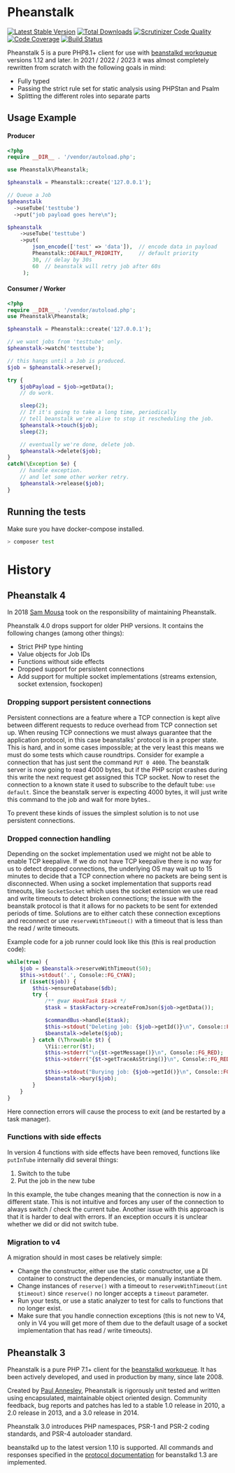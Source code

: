Pheanstalk
==========

[![Latest Stable Version](https://img.shields.io/packagist/v/pda/pheanstalk.svg)](https://packagist.org/packages/pda/pheanstalk)
[![Total Downloads](https://img.shields.io/packagist/dt/pda/pheanstalk.svg)](https://packagist.org/pda/pheanstalk)
[![Scrutinizer Code Quality](https://scrutinizer-ci.com/g/pheanstalk/pheanstalk/badges/quality-score.png?b=master)](https://scrutinizer-ci.com/g/pheanstalk/pheanstalk/?branch=master)
[![Code Coverage](https://scrutinizer-ci.com/g/pheanstalk/pheanstalk/badges/coverage.png?b=master)](https://scrutinizer-ci.com/g/pheanstalk/pheanstalk/?branch=master)
[![Build Status](https://travis-ci.org/pheanstalk/pheanstalk.svg?branch=master)](https://travis-ci.org/pheanstalk/pheanstalk)

Pheanstalk 5 is a pure PHP8.1+ client for use with [beanstalkd workqueue][1] versions 1.12 and later. In 2021 / 2022 / 2023 it
was almost completely rewritten from scratch with the following goals in mind:
- Fully typed
- Passing the strict rule set for static analysis using PHPStan and Psalm
- Splitting the different roles into separate parts

Usage Example
-------------

#### Producer

```php
<?php
require __DIR__ . '/vendor/autoload.php';

use Pheanstalk\Pheanstalk;

$pheanstalk = Pheanstalk::create('127.0.0.1');

// Queue a Job
$pheanstalk
  ->useTube('testtube')
  ->put("job payload goes here\n");

$pheanstalk
    ->useTube('testtube')
    ->put(
        json_encode(['test' => 'data']),  // encode data in payload
        Pheanstalk::DEFAULT_PRIORITY,     // default priority
        30, // delay by 30s
        60  // beanstalk will retry job after 60s
     );

```


#### Consumer / Worker
```php
<?php
require __DIR__ . '/vendor/autoload.php';
use Pheanstalk\Pheanstalk;

$pheanstalk = Pheanstalk::create('127.0.0.1');

// we want jobs from 'testtube' only.
$pheanstalk->watch('testtube');

// this hangs until a Job is produced.
$job = $pheanstalk->reserve();

try {
    $jobPayload = $job->getData();
    // do work.

    sleep(2);
    // If it's going to take a long time, periodically
    // tell beanstalk we're alive to stop it rescheduling the job.
    $pheanstalk->touch($job);
    sleep(2);

    // eventually we're done, delete job.
    $pheanstalk->delete($job);
}
catch(\Exception $e) {
    // handle exception.
    // and let some other worker retry.
    $pheanstalk->release($job); 
}
```


Running the tests
-----------------

Make sure you have docker-compose installed.
```sh
> composer test
```


# History

## Pheanstalk 4

In 2018 [Sam Mousa][3] took on the responsibility of maintaining Pheanstalk.

Pheanstalk 4.0 drops support for older PHP versions. It contains the following changes (among other things):
- Strict PHP type hinting
- Value objects for Job IDs
- Functions without side effects
- Dropped support for persistent connections
- Add support for multiple socket implementations (streams extension, socket extension, fsockopen)

### Dropping support persistent connections
Persistent connections are a feature where a TCP connection is kept alive between different requests to reduce overhead
from TCP connection set up. When reusing TCP connections we must always guarantee that the application protocol, in this
case beanstalks' protocol is in a proper state. This is hard, and in some cases impossible; at the very least this means
we must do some tests which cause roundtrips.
Consider for example a connection that has just sent the command `PUT 0 4000`. The beanstalk server is now going to read
4000 bytes, but if the PHP script crashes during this write the next request get assigned this TCP socket.
Now to reset the connection to a known state it used to subscribe to the default tube: `use default`.
Since the beanstalk server is expecting 4000 bytes, it will just write this command to the job and wait for more bytes..

To prevent these kinds of issues the simplest solution is to not use persistent connections.

### Dropped connection handling
Depending on the socket implementation used we might not be able to enable TCP keepalive. If we do not have TCP keepalive
there is no way for us to detect dropped connections, the underlying OS may wait up to 15 minutes to decide that a TCP
connection where no packets are being sent is disconnected. 
When using a socket implementation that supports read timeouts, like `SocketSocket` which uses the socket extension we 
use read and write timeouts to detect broken connections; the issue with the beanstalk protocol is that it allows for
no packets to be sent for extended periods of time. Solutions are to either catch these connection exceptions and reconnect
or use `reserveWithTimeout()` with a timeout that is less than the read / write timeouts.  

Example code for a job runner could look like this (this is real production code):
```php
while(true) {
    $job = $beanstalk->reserveWithTimeout(50);
    $this->stdout('.', Console::FG_CYAN);
    if (isset($job)) {
        $this->ensureDatabase($db);
        try {
            /** @var HookTask $task */
            $task = $taskFactory->createFromJson($job->getData());

            $commandBus->handle($task);
            $this->stdout("Deleting job: {$job->getId()}\n", Console::FG_GREEN);
            $beanstalk->delete($job);
        } catch (\Throwable $t) {
            \Yii::error($t);
            $this->stderr("\n{$t->getMessage()}\n", Console::FG_RED);
            $this->stderr("{$t->getTraceAsString()}\n", Console::FG_RED);

            $this->stdout("Burying job: {$job->getId()}\n", Console::FG_YELLOW);
            $beanstalk->bury($job);
        }
    }
}
```
Here connection errors will cause the process to exit (and be restarted by a task manager).   

### Functions with side effects
In version 4 functions with side effects have been removed, functions like `putInTube` internally did several things:
1. Switch to the tube
2. Put the job in the new tube

In this example, the tube changes meaning that the connection is now in a different state. This is not intuitive and forces
any user of the connection to always switch / check the current tube.
Another issue with this approach is that it is harder to deal with errors. If an exception occurs it is unclear whether 
we did or did not switch tube.


### Migration to v4
A migration should in most cases be relatively simple:
- Change the constructor, either use the static constructor, use a DI container to construct the dependencies, or manually 
instantiate them.
- Change instances of `reserve()` with a timeout to `reserveWithTimeout(int $timeout)` since `reserve()` no longer accepts a `timeout` parameter.
- Run your tests, or use a static analyzer to test for calls to functions that no longer exist.
- Make sure that you handle connection exceptions (this is not new to V4, only in V4 you will get more of them due to the
default usage of a socket implementation that has read / write timeouts).


## Pheanstalk 3

Pheanstalk is a pure PHP 7.1+ client for the [beanstalkd workqueue][1].  It has
been actively developed, and used in production by many, since late 2008.

Created by [Paul Annesley][2], Pheanstalk is rigorously unit tested and written
using encapsulated, maintainable object oriented design.  Community feedback,
bug reports and patches has led to a stable 1.0 release in 2010, a 2.0 release
in 2013, and a 3.0 release in 2014.

Pheanstalk 3.0 introduces PHP namespaces, PSR-1 and PSR-2 coding standards,
and PSR-4 autoloader standard.

beanstalkd up to the latest version 1.10 is supported.  All commands and
responses specified in the [protocol documentation][4] for beanstalkd 1.3 are
implemented.

[1]: https://beanstalkd.github.io/
[2]: https://paul.annesley.cc/
[3]: https://github.com/sammousa
[4]: https://github.com/kr/beanstalkd/tree/v1.3/doc/protocol.txt?raw=true
